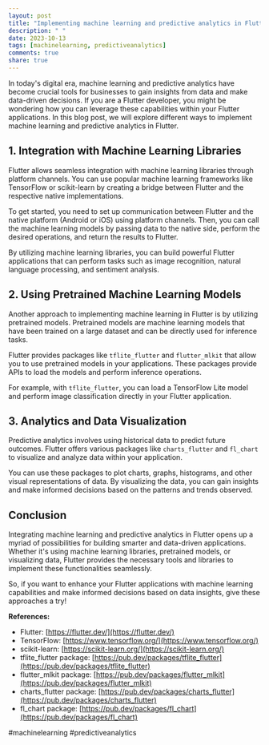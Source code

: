 ```yaml
---
layout: post
title: "Implementing machine learning and predictive analytics in Flutter"
description: " "
date: 2023-10-13
tags: [machinelearning, predictiveanalytics]
comments: true
share: true
---
```


In today's digital era, machine learning and predictive analytics have become crucial tools for businesses to gain insights from data and make data-driven decisions. If you are a Flutter developer, you might be wondering how you can leverage these capabilities within your Flutter applications. In this blog post, we will explore different ways to implement machine learning and predictive analytics in Flutter.

## 1. Integration with Machine Learning Libraries

Flutter allows seamless integration with machine learning libraries through platform channels. You can use popular machine learning frameworks like TensorFlow or scikit-learn by creating a bridge between Flutter and the respective native implementations.

To get started, you need to set up communication between Flutter and the native platform (Android or iOS) using platform channels. Then, you can call the machine learning models by passing data to the native side, perform the desired operations, and return the results to Flutter.

By utilizing machine learning libraries, you can build powerful Flutter applications that can perform tasks such as image recognition, natural language processing, and sentiment analysis.

## 2. Using Pretrained Machine Learning Models

Another approach to implementing machine learning in Flutter is by utilizing pretrained models. Pretrained models are machine learning models that have been trained on a large dataset and can be directly used for inference tasks.

Flutter provides packages like `tflite_flutter` and `flutter_mlkit` that allow you to use pretrained models in your applications. These packages provide APIs to load the models and perform inference operations.

For example, with `tflite_flutter`, you can load a TensorFlow Lite model and perform image classification directly in your Flutter application.

## 3. Analytics and Data Visualization

Predictive analytics involves using historical data to predict future outcomes. Flutter offers various packages like `charts_flutter` and `fl_chart` to visualize and analyze data within your application.

You can use these packages to plot charts, graphs, histograms, and other visual representations of data. By visualizing the data, you can gain insights and make informed decisions based on the patterns and trends observed.

## Conclusion

Integrating machine learning and predictive analytics in Flutter opens up a myriad of possibilities for building smarter and data-driven applications. Whether it's using machine learning libraries, pretrained models, or visualizing data, Flutter provides the necessary tools and libraries to implement these functionalities seamlessly.

So, if you want to enhance your Flutter applications with machine learning capabilities and make informed decisions based on data insights, give these approaches a try!

**References:**

- Flutter: [https://flutter.dev/](https://flutter.dev/)
- TensorFlow: [https://www.tensorflow.org/](https://www.tensorflow.org/)
- scikit-learn: [https://scikit-learn.org/](https://scikit-learn.org/)
- tflite_flutter package: [https://pub.dev/packages/tflite_flutter](https://pub.dev/packages/tflite_flutter)
- flutter_mlkit package: [https://pub.dev/packages/flutter_mlkit](https://pub.dev/packages/flutter_mlkit)
- charts_flutter package: [https://pub.dev/packages/charts_flutter](https://pub.dev/packages/charts_flutter)
- fl_chart package: [https://pub.dev/packages/fl_chart](https://pub.dev/packages/fl_chart)

#machinelearning #predictiveanalytics